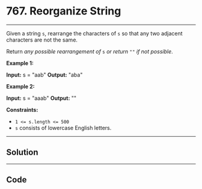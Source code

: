 # 767. Reorganize String

---

Given a string `s`, rearrange the characters of `s` so that any two adjacent characters are not the same.

Return _any possible rearrangement of_ `s` _or return_ `""` _if not possible_.

 

**Example 1:**


**Input:** s = "aab"
**Output:** "aba"


**Example 2:**


**Input:** s = "aaab"
**Output:** ""


 

**Constraints:**

  * `1 <= s.length <= 500`
  * `s` consists of lowercase English letters.

---

## Solution



---

## Code
```python


```